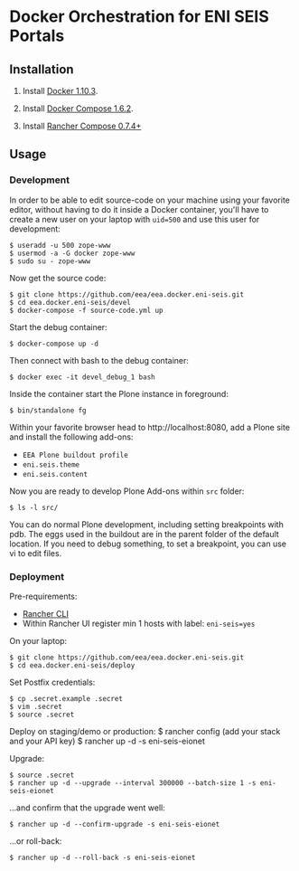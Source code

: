 # Docker Orchestration for ENI SEIS Portals

## Installation

1. Install [Docker 1.10.3](https://docs.docker.com/engine/installation/linux/centos/).

2. Install [Docker Compose 1.6.2](https://docs.docker.com/compose/install/).

3. Install [Rancher Compose 0.7.4+](http://www.rancher.com)

## Usage

### Development

In order to be able to edit source-code on your machine using your favorite editor, without having to do it inside a Docker container, you'll have to create a new user on your laptop with `uid=500` and use this user for development:

    $ useradd -u 500 zope-www
    $ usermod -a -G docker zope-www
    $ sudo su - zope-www

Now get the source code:

    $ git clone https://github.com/eea/eea.docker.eni-seis.git
    $ cd eea.docker.eni-seis/devel
    $ docker-compose -f source-code.yml up

Start the debug container:

    $ docker-compose up -d

Then connect with bash to the debug container:

    $ docker exec -it devel_debug_1 bash
    
Inside the container start the Plone instance in foreground:

    $ bin/standalone fg

Within your favorite browser head to http://localhost:8080,
add a Plone site and install the following add-ons:
* `EEA Plone buildout profile`
* `eni.seis.theme`
* `eni.seis.content`

Now you are ready to develop Plone Add-ons within `src` folder:

    $ ls -l src/

You can do normal Plone development, including setting breakpoints 
with pdb. The eggs used in the buildout are in the parent folder of
the default location. If you need to debug something, to set a 
breakpoint, you can use vi to edit files.

### Deployment

Pre-requirements:

* [Rancher CLI](http://rancher.com/docs/rancher/v1.2/en/cli/)
* Within Rancher UI register min 1 hosts with label: `eni-seis=yes`

On your laptop:

    $ git clone https://github.com/eea/eea.docker.eni-seis.git
    $ cd eea.docker.eni-seis/deploy

Set Postfix credentials:

    $ cp .secret.example .secret
    $ vim .secret
    $ source .secret

Deploy on staging/demo or production:
    $ rancher config (add your stack and your API key)
    $ rancher up -d -s eni-seis-eionet

Upgrade:

    $ source .secret
    $ rancher up -d --upgrade --interval 300000 --batch-size 1 -s eni-seis-eionet

...and confirm that the upgrade went well:

    $ rancher up -d --confirm-upgrade -s eni-seis-eionet

...or roll-back:

    $ rancher up -d --roll-back -s eni-seis-eionet
